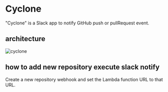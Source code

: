 # Cyclone

"Cyclone" is a Slack app to notify GitHub push or pullRequest event.

## architecture
![cyclone](https://user-images.githubusercontent.com/56684832/176158215-a18f6f97-63c7-4c64-afac-2dcc1117d2f3.png)

## how to add new repository execute slack notify
Create a new repository webhook and set the Lambda function URL to that URL.